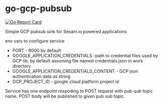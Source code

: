 # go-gcp-pubsub

[![Go Report Card](https://goreportcard.com/badge/github.com/timurgen/go-gcp-pubsub)](https://goreportcard.com/report/github.com/timurgen/go-gcp-pubsub)

Simple GCP pubsub sink for Sesam.io powered applications

env vars to configure service
* PORT - 8000 by default
* GOOGLE_APPLICATION_CREDENTIALS -path to credential files used by GCP lib, by default assuming file named credentials.json in work directory
* GOOGLE_APPLICATION_CREDENTIALS_CONTENT - GCP json authentication data as string
* GCP_PROJECT_ID - google cloud platform project id 

Service has one endpoint respoding to POST request with pub-sub topic name. POST body will be published to given pub sub topic.

